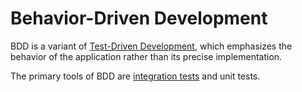 # Behavior-Driven Development

BDD is a variant of [Test-Driven Development](https://github.com/brettshollenberger/ruby_wiki/blob/master/RSpec.md), which emphasizes the behavior of the application rather than its precise implementation. 

The primary tools of BDD are [integration tests](https://github.com/brettshollenberger/ruby_wiki/blob/master/Integration%20Tests.md) and unit tests.

